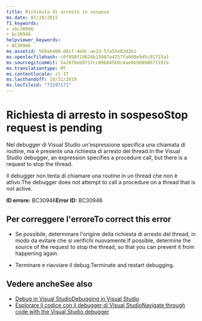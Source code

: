 ```yaml
---
title: Richiesta di arresto in sospeso
ms.date: 07/20/2015
f1_keywords:
- vbc30946
- bc30946
helpviewer_keywords:
- BC30946
ms.assetid: 560ab468-d8cf-4e9c-ae13-57a55e83d2b1
ms.openlocfilehash: c0f898f2d626b15807a4257fa0d0e9d5c91715a1
ms.sourcegitcommit: 5a28f8eb071fcc09b045b0c4ae4b96898673192e
ms.translationtype: MT
ms.contentlocale: it-IT
ms.lasthandoff: 10/31/2019
ms.locfileid: "73197171"
---
```

# <a name="stop-request-is-pending"></a><span data-ttu-id="989c3-102">Richiesta di arresto in sospeso</span><span class="sxs-lookup"><span data-stu-id="989c3-102">Stop request is pending</span></span>
<span data-ttu-id="989c3-103">Nel debugger di Visual Studio un'espressione specifica una chiamata di routine, ma è presente una richiesta di arresto del thread.</span><span class="sxs-lookup"><span data-stu-id="989c3-103">In the Visual Studio debugger, an expression specifies a procedure call, but there is a request to stop the thread.</span></span>  
  
 <span data-ttu-id="989c3-104">Il debugger non tenta di chiamare una routine in un thread che non è attivo.</span><span class="sxs-lookup"><span data-stu-id="989c3-104">The debugger does not attempt to call a procedure on a thread that is not active.</span></span>  
  
 <span data-ttu-id="989c3-105">**ID errore:** BC30946</span><span class="sxs-lookup"><span data-stu-id="989c3-105">**Error ID:** BC30946</span></span>  
  
## <a name="to-correct-this-error"></a><span data-ttu-id="989c3-106">Per correggere l'errore</span><span class="sxs-lookup"><span data-stu-id="989c3-106">To correct this error</span></span>  
  
- <span data-ttu-id="989c3-107">Se possibile, determinare l'origine della richiesta di arresto del thread, in modo da evitare che si verifichi nuovamente.</span><span class="sxs-lookup"><span data-stu-id="989c3-107">If possible, determine the source of the request to stop the thread, so that you can prevent it from happening again.</span></span>  
  
- <span data-ttu-id="989c3-108">Terminare e riavviare il debug.</span><span class="sxs-lookup"><span data-stu-id="989c3-108">Terminate and restart debugging.</span></span>  
  
## <a name="see-also"></a><span data-ttu-id="989c3-109">Vedere anche</span><span class="sxs-lookup"><span data-stu-id="989c3-109">See also</span></span>

- [<span data-ttu-id="989c3-110">Debug in Visual Studio</span><span class="sxs-lookup"><span data-stu-id="989c3-110">Debugging in Visual Studio</span></span>](/visualstudio/debugger/debugger-feature-tour)
- [<span data-ttu-id="989c3-111">Esplorare il codice con il debugger di Visual Studio</span><span class="sxs-lookup"><span data-stu-id="989c3-111">Navigate through code with the Visual Studio debugger</span></span>](/visualstudio/debugger/navigating-through-code-with-the-debugger)
